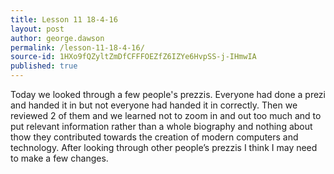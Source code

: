 ```yaml
---
title: Lesson 11 18-4-16
layout: post
author: george.dawson
permalink: /lesson-11-18-4-16/
source-id: 1HXo9fQZyltZmDfCFFFOEZfZ6IZYe6HvpSS-j-IHmwIA
published: true
---
```

Today we looked through a few people's prezzis. Everyone had done a prezi and handed it in but not everyone had handed it in correctly. Then we reviewed 2 of them and we learned not to zoom in and out too much and to put relevant information rather than a whole biography and nothing about thow they contributed towards the creation of modern computers and technology. After looking through other people’s prezzis I think I may need to make a few changes.

